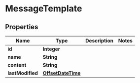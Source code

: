 
# MessageTemplate

## Properties
Name | Type | Description | Notes
------------ | ------------- | ------------- | -------------
**id** | **Integer** |  | 
**name** | **String** |  | 
**content** | **String** |  | 
**lastModified** | [**OffsetDateTime**](OffsetDateTime.md) |  | 



